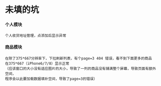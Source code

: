 # 未填的坑
#### 个人模块
```text
个人收货地址管理，点添加后显示异常
```
#### 商品模块
```text
在除了375*667分辨率下，下拉刷新列表，有个page=3 404 错误，看不到下面更多的商品
在375*667（iPhone6/7/8）显示正常
（应该窗口的大小没有适应图片的大小，导致了一列的商品没有铺满整个屏幕，导致页面有额外空间，
程序会以此要加载数据填补空间，导致了page=3的错误）
```
